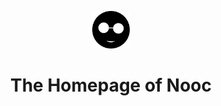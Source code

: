 <p align="center">
  <a href="https://www.nooc.ink">
    <img alt="Nooc" src="/static/images/circle-avatar.svg" width="60" />
  </a>
</p>
<h1 align="center">
  The Homepage of Nooc
</h1>
